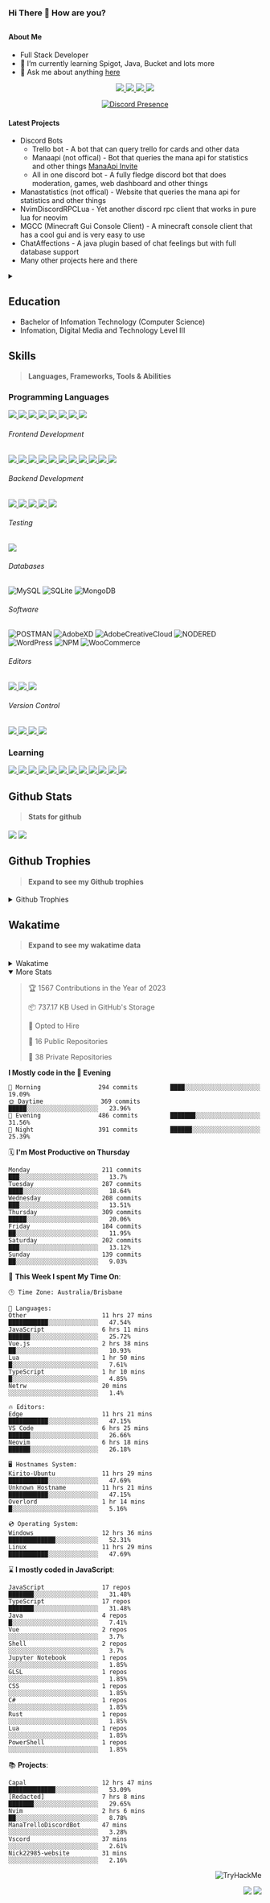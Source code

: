 ### Hi There 👋 How are you?

## <h4>About Me</h4>

- Full Stack Developer
- 🌱 I’m currently learning Spigot, Java, Bucket and lots more
- 💬 Ask me about anything [here](https://github.com/nick22985/nick22985/issues)

<p align="center">
	<a href="https://discordapp.com/users/221602145462386688">
		<img src="https://img.shields.io/badge/Discord-5865F2.svg?&style=for-the-badge&logo=Discord&logoColor=white"/>
	</a>
	<a href="https://www.youtube.com/channel/UChZvyaTJSq0PweGmTpjPjRw">
		<img src="https://img.shields.io/badge/YouTube-FF0000.svg?&style=for-the-badge&logo=YouTube&logoColor=white"/>
	</a>
	<a href="https://twitter.com/nick22985">
		<img src="https://img.shields.io/badge/Twitter-1DA1F2.svg?&style=for-the-badge&logo=Twitter&logoColor=white"/>
	</a>
	<a href="https://www.npmjs.com/~nick22985">
		<img src="https://img.shields.io/badge/npm-CB3837.svg?&style=for-the-badge&logo=NPM&logoColor=white"/>
	</a>
</p>

<p align="center">
	<a href="https://discord.com/users/221602145462386688" target="_blank" rel="nofollow">
		<img src="https://lanyard-profile-readme.vercel.app/api/221602145462386688?hideStatus=true&animated=true&hideDiscrim=true" alt="Discord Presence" align="center">
	</a>
</p>

#### Latest Projects

- Discord Bots
	- Trello bot - A bot that can query trello for cards and other data
	- Manaapi (not offical) - Bot that queries the mana api for statistics and other things [ManaApi Invite](https://discord.com/api/oauth2/authorize?client_id=701852927035310171&permissions=0&scope=bot%20applications.commands)
	- All in one discord bot - A fully fledge discord bot that does moderation, games, web dashboard and other things 
- Manastatistics (not offical) - Website that queries the mana api for statistics and other things
- NvimDiscordRPCLua - Yet another discord rpc client that works in pure lua for neovim 
- MGCC (Minecraft Gui Console Client) - A minecraft console client that has a cool gui and is very easy to use
- ChatAffections - A java plugin based of chat feelings but with full database support
- Many other projects here and there

<details>
	<summary></summary>
<p>Yes the names suck I have yet to come up with some cool names</p>
</details>


<h2>Education</h2>

> #### 
- Bachelor of Infomation Technology (Computer Science)
- Infomation, Digital Media and Technology Level III




<h2>Skills</h2>

> #### Languages, Frameworks, Tools & Abilities

<h3>Programming Languages</h3>
<a href="">
	<img src="https://img.shields.io/badge/JavaScript-323330.svg?&style=flat-square&logo=javascript&logoColor=%23F7DF1E"/>
</a>
<a href="">
	<img src="https://img.shields.io/badge/TYPESCRIPT-%23007ACC.svg?&style=flat-square&logo=typescript&logoColor=white"/>
</a>
<a href="">
	<img src="https://img.shields.io/badge/PYTHON-3776AB.svg?&style=flat-square&logo=python&logoColor=white"/>
</a>
<a href="">
	<img src="https://img.shields.io/badge/C-3776AB.svg?&style=flat-square&logo=C&logoColor=white"/>
</a>
<a href="">
	<img src="https://img.shields.io/badge/C%23-239120.svg?&style=flat-square&logo=C-Sharp&logoColor=white"/>
</a>
<a href="">
	<img src="https://img.shields.io/badge/.Net-512BD4.svg?&style=flat-square&logo=.NET&logoColor=white"/>
</a>
<a href="">
	<img src="https://img.shields.io/badge/JQUERY-0769AD.svg?&style=flat-square&logo=jquery&logoColor=white"/>
</a>	
<a href="">
	<img src="https://img.shields.io/badge/OpenJDK-5585A3?style=flat-square&logo=OpenJDK&logoColor=white"/>
</a>

<h6> Frontend Development </h6>
<a href="">
	<img src="https://img.shields.io/badge/React-61DAFB?style=flat-square&logo=react&logoColor=white"/>
</a>
<a href="">
	<img src="https://img.shields.io/badge/CSS3-%231572B6.svg?&style=flat-square&logo=css3&logoColor=white"/>
</a>
<a href="">
	<img src="https://img.shields.io/badge/HTML5-E34F26.svg?&style=flat-square&logo=html5&logoColor=white"/>
</a>
<a href="">
	<img src="https://img.shields.io/badge/Blazor-512BD4.svg?&style=flat-square&logo=Blazor&logoColor=white"/>
</a>
<a href="">
	<img src="https://img.shields.io/badge/Tailwind-06B6D4.svg?&style=flat-square&logo=tailwindcss&logoColor=white"/>
</a>
<a href="">
	<img src="https://img.shields.io/badge/Vue.js-4FC08D?style=flat-square&logo=Vue.js&logoColor=white"/>
</a>
<a href="">
	<img src="https://img.shields.io/badge/Vuetify-1867C0?style=flat-square&logo=vuetify"/>
</a>
<a href="">
	<img src="https://img.shields.io/badge/Bootstrap-7952B3?style=flat-square&logo=bootstrap&logoColor=white"/>
</a>
<a href="">
	<img src="https://img.shields.io/badge/Nextjs-000000?style=flat-square&logo=next.js&logoColor=white"/>
</a>
<a href="">
	<img src="https://img.shields.io/badge/Electron-47848F?style=flat-square&logo=electron&logoColor=white"/>
</a>
<a href="">
	<img src="https://img.shields.io/badge/Headless UI-47848F?style=flat-square&logo=headlessui&logoColor=white"/>
</a>

<h6> Backend Development </h6>
<a href="">
	<img src="https://img.shields.io/badge/NODEJS-339933.svg?&style=flat-square&logo=node.js&logoColor=white"/>
</a>
<a href="">
	<img src="https://img.shields.io/badge/NGINX-269539.svg?&style=flat-square&logo=nginx&logoColor=white"/>
</a>
<a href="">
	<img src="https://img.shields.io/badge/GRAPHQL-E10098.svg?&style=flat-square&logo=graphql&logoColor=white"/>
</a>
<a href="">
	<img src="https://img.shields.io/badge/express-000000?style=flat-square&logo=express&logoColor=white"/>
</a>
<a href="">
	<img src="https://img.shields.io/badge/NestJs-E0234E?style=flat-square&logo=nestjs&logoColor=white"/>
</a>

<h6>Testing</h6>
<a href="">
	<img src="https://img.shields.io/badge/cypress-17202C?style=flat-square&logo=cypress&logoColor=white"/>
</a>

<h6> Databases </h6>

![MySQL](https://img.shields.io/badge/MySQL-4479A1.svg?&style=flat-square&logo=mysql&logoColor=white)
![SQLite](https://img.shields.io/badge/SQLite-003B57.svg?&style=flat-square&logo=sqlite&logoColor=white)
![MongoDB](https://img.shields.io/badge/MONGODB-47A248.svg?&style=flat-square&logo=mongodb&logoColor=white)

<h6>Software</h6>

![POSTMAN](https://img.shields.io/badge/Postman-FF6C37.svg?&style=flat-square&logo=postman&logoColor=white)
![AdobeXD](https://img.shields.io/badge/Adobe%20XD-FF61F6.svg?&style=flat-square&logo=Adobe-XD&logoColor=black)
![AdobeCreativeCloud](https://img.shields.io/badge/Adobe%20Creative%20Cloud-DA1F26.svg?&style=flat-square&logo=Adobe-Creative-Cloud&logoColor=white)
![NODERED](https://img.shields.io/badge/node%20red-8F0000.svg?&style=flat-square&logo=node-red&logoColor=white)
![WordPress](https://img.shields.io/badge/Wordpress-21759B.svg?&style=flat-square&logo=wordpress&logoColor=white)
![NPM](https://img.shields.io/badge/npm-CB3837.svg?&style=flat-square&logo=npm&logoColor=white)
![WooCommerce](https://img.shields.io/badge/WooCommerce-96588A.svg?&style=flat-square&logo=WooCommerce&logoColor=white)

<h6> Editors </h6>
<a href="">
	<img src="https://img.shields.io/badge/VSCODE-007ACC.svg?&style=flat-square&logo=visual-studio-code"/>
</a>
<a href="">
	<img src="https://img.shields.io/badge/Visual%20Studio-5C2D91.svg?&style=flat-square&logo=visual-studio"/>
</a>
<a href="">
	<img src="https://img.shields.io/badge/INTELLIJ-000000.svg?&style=flat-square&logo=intellij-idea"/>
</a>

<h6>Version Control</h6>
<a href="">
	<img src="https://img.shields.io/badge/GITHUB-%23121011.svg?&style=flat-square&logo=github&logoColor=white"/>
</a>
<a href="">
	<img src="https://img.shields.io/badge/GITLAB-%23181717.svg?&style=flat-square&logo=gitlab&logoColor=white"/>
</a>
<a href="">
	<img src="https://img.shields.io/badge/GIT-%23F05033.svg?&style=flat-square&logo=git&logoColor=white"/>
</a>
<a href="">
	<img src="https://img.shields.io/badge/-BitBucket-darkblue?style=flat-square&logo=bitbucket"/>
</a>

<!-- <br><br><br><br>

![MicrosoftAzure](https://img.shields.io/badge/Microsoft%20Azure-232F7E?style=flat-square&logo=microsoft-azure)
![GoogleCloud](https://img.shields.io/badge/Google%20Cloud-black?style=flat-square&logo=google-cloud)
![DigitalOcean](https://img.shields.io/badge/-Digital%20Ocean-darkblue?style=flat-square&logo=digitalocean)
![Heroku](https://img.shields.io/badge/-Heroku-430098?style=flat-square&logo=heroku)
![RaspberryPi](https://img.shields.io/badge/-Raspberry%20Pi-C51A4A?style=flat-square&logo=Raspberry-Pi)
![LINUX](https://img.shields.io/badge/LINUX-FCC624?style=flat-square-square&logo=linux&logoColor=black) -->


<h3>Learning</h3>
<a href="">
	<img src="https://img.shields.io/badge/GITHUB%20ACTIONS-2088FF.svg?&style=flat-square&logo=github-actions&logoColor=white"/>
</a>	

<a href="">
	<img src="https://img.shields.io/badge/PHP-777BB4.svg?&style=flat-square&logo=php&logoColor=white"/>
</a>		
<a href="">
	<img src="https://img.shields.io/badge/DOCKER-2496ED.svg?&style=flat-square&logo=docker&logoColor=white"/>
</a>		
<a href="">
	<img src="https://img.shields.io/badge/webpack-8DD6F9?style=flat-square&logo=webpack&logoColor=white"/>
</a>
<a href="">
	<img src="https://img.shields.io/badge/redis-DC382D?style=flat-square&logo=redis&logoColor=white"/>
</a>
<a href="">
	<img src="https://img.shields.io/badge/neovim-57A143?style=flat-square&logo=neovim&logoColor=white"/>
</a>
<a href="">
	<img src="https://img.shields.io/badge/Angular-DD0031?style=flat-square&logo=angular&logoColor=white"/>
</a>
<a href="">
	<img src="https://img.shields.io/badge/NGINX-009639?style=flat-square&logo=nginx&logoColor=white"/>
</a>
<a href="">
	<img src="https://img.shields.io/badge/PlanetScale-000000?style=flat-square&logo=planetscale&logoColor=white"/>
</a>
<a href="">
	<img src="https://img.shields.io/badge/PostgreSQL-4169E1?style=flat-square&logo=postgresql&logoColor=white"/>
</a>
<a href="">
	<img src="https://img.shields.io/badge/lua-2C2D72?style=flat-square&logo=lua&logoColor=white"/>
</a>
<a href="">
	<img src="https://img.shields.io/badge/Rust-000000?style=flat-square&logo=rust&logoColor=white"/>
</a>

## Github Stats
> #### Stats for github
<img src="https://github-readme-stats.vercel.app/api?username=nick22985&count_private=true&show_icons=true&theme=github_dark"></img>
<img src="https://streak-stats.demolab.com/?user=Nick22985&theme=dark&hide_border=true"></img>

## Github Trophies
> #### Expand to see my Github trophies 
<details>
  <summary> 
    Github Trophies
  </summary>
  <p>
    <img src="https://github-profile-trophy.vercel.app/?username=nick22985&theme=algolia&column=4">
  </p>
  </details>
  
## Wakatime
> #### Expand to see my wakatime data
<details>
  <summary> 
   Wakatime
  </summary>
  <p>
	<img src="https://wakatime.com/share/@nick22985/e7a14e07-4d82-4eb2-a5eb-1c3cef708fe7.svg" height="400" width="600"></img>
	<img src="https://wakatime.com/share/@nick22985/ed1a7d86-01e3-4cf7-bd62-356413a3e91c.svg" height="400" width="600"></img>
</p>
 </details>

<details open="true">
<summary>More Stats</summary>

<!--START_SECTION:devStats-->
> 🏆 1567 Contributions in the Year of 2023
>
> 📦 737.17 KB Used in GitHub's Storage
>
> 💼 Opted to Hire
>
> 📖 16 Public Repositories
>
> 🔐 38 Private Repositories

**I Mostly code in the 🌆 Evening**
```text
🌅 Morning                294 commits         ████░░░░░░░░░░░░░░░░░░░░░   19.09%
🌞 Daytime                369 commits         █████░░░░░░░░░░░░░░░░░░░░   23.96%
🌆 Evening                486 commits         ███████░░░░░░░░░░░░░░░░░░   31.56%
🌙 Night                  391 commits         ██████░░░░░░░░░░░░░░░░░░░   25.39%
```
🗓️ **I'm Most Productive on Thursday**
```text
Monday                    211 commits         ███░░░░░░░░░░░░░░░░░░░░░░   13.7%
Tuesday                   287 commits         ████░░░░░░░░░░░░░░░░░░░░░   18.64%
Wednesday                 208 commits         ███░░░░░░░░░░░░░░░░░░░░░░   13.51%
Thursday                  309 commits         █████░░░░░░░░░░░░░░░░░░░░   20.06%
Friday                    184 commits         ██░░░░░░░░░░░░░░░░░░░░░░░   11.95%
Saturday                  202 commits         ███░░░░░░░░░░░░░░░░░░░░░░   13.12%
Sunday                    139 commits         ██░░░░░░░░░░░░░░░░░░░░░░░   9.03%
```
🚀 **This Week I spent My Time On**:
```text
🕒 Time Zone: Australia/Brisbane

💬 Languages:
Other                     11 hrs 27 mins      ███████████░░░░░░░░░░░░░░   47.54%
JavaScript                6 hrs 11 mins       ██████░░░░░░░░░░░░░░░░░░░   25.72%
Vue.js                    2 hrs 38 mins       ██░░░░░░░░░░░░░░░░░░░░░░░   10.93%
Lua                       1 hr 50 mins        █░░░░░░░░░░░░░░░░░░░░░░░░   7.61%
TypeScript                1 hr 10 mins        █░░░░░░░░░░░░░░░░░░░░░░░░   4.85%
Netrw                     20 mins             ░░░░░░░░░░░░░░░░░░░░░░░░░   1.4%

🔥 Editors:
Edge                      11 hrs 21 mins      ███████████░░░░░░░░░░░░░░   47.15%
VS Code                   6 hrs 25 mins       ██████░░░░░░░░░░░░░░░░░░░   26.66%
Neovim                    6 hrs 18 mins       ██████░░░░░░░░░░░░░░░░░░░   26.18%

🖥️ Hostnames System:
Kirito-Ubuntu             11 hrs 29 mins      ███████████░░░░░░░░░░░░░░   47.69%
Unknown Hostname          11 hrs 21 mins      ███████████░░░░░░░░░░░░░░   47.15%
Overlord                  1 hr 14 mins        █░░░░░░░░░░░░░░░░░░░░░░░░   5.16%

💿 Operating System:
Windows                   12 hrs 36 mins      █████████████░░░░░░░░░░░░   52.31%
Linux                     11 hrs 29 mins      ███████████░░░░░░░░░░░░░░   47.69%
```
⌛ **I mostly coded in JavaScript**:
```text
JavaScript                17 repos            ███████░░░░░░░░░░░░░░░░░░   31.48%
TypeScript                17 repos            ███████░░░░░░░░░░░░░░░░░░   31.48%
Java                      4 repos             █░░░░░░░░░░░░░░░░░░░░░░░░   7.41%
Vue                       2 repos             ░░░░░░░░░░░░░░░░░░░░░░░░░   3.7%
Shell                     2 repos             ░░░░░░░░░░░░░░░░░░░░░░░░░   3.7%
Jupyter Notebook          1 repos             ░░░░░░░░░░░░░░░░░░░░░░░░░   1.85%
GLSL                      1 repos             ░░░░░░░░░░░░░░░░░░░░░░░░░   1.85%
CSS                       1 repos             ░░░░░░░░░░░░░░░░░░░░░░░░░   1.85%
C#                        1 repos             ░░░░░░░░░░░░░░░░░░░░░░░░░   1.85%
Rust                      1 repos             ░░░░░░░░░░░░░░░░░░░░░░░░░   1.85%
Lua                       1 repos             ░░░░░░░░░░░░░░░░░░░░░░░░░   1.85%
PowerShell                1 repos             ░░░░░░░░░░░░░░░░░░░░░░░░░   1.85%
```
📚 **Projects**:
```text
Capal                     12 hrs 47 mins      █████████████░░░░░░░░░░░░   53.09%
[Redacted]                7 hrs 8 mins        ███████░░░░░░░░░░░░░░░░░░   29.65%
Nvim                      2 hrs 6 mins        ██░░░░░░░░░░░░░░░░░░░░░░░   8.78%
ManaTrelloDiscordBot      47 mins             ░░░░░░░░░░░░░░░░░░░░░░░░░   3.28%
Vscord                    37 mins             ░░░░░░░░░░░░░░░░░░░░░░░░░   2.61%
Nick22985-website         31 mins             ░░░░░░░░░░░░░░░░░░░░░░░░░   2.16%
```
<!--END_SECTION:devStats-->
</details>
<p align="right">
    <img src="https://tryhackme-badges.s3.amazonaws.com/nick22985.png" alt="TryHackMe">
</p>
<p align="right">
    <img src="https://www.codewars.com/users/nick22985/badges/micro"/>
    <img src="https://wakatime.com/badge/user/06ef56ec-e763-432c-a1cc-83e10de5b5a3.svg"/>
</p>

